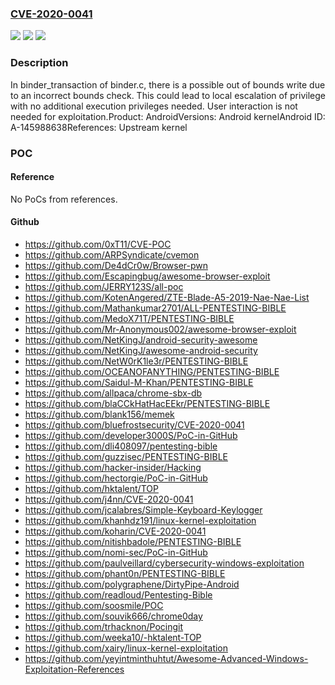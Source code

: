 ### [CVE-2020-0041](https://cve.mitre.org/cgi-bin/cvename.cgi?name=CVE-2020-0041)
![](https://img.shields.io/static/v1?label=Product&message=Android&color=blue)
![](https://img.shields.io/static/v1?label=Version&message=n%2Fa&color=blue)
![](https://img.shields.io/static/v1?label=Vulnerability&message=Elevation%20of%20privilege&color=brighgreen)

### Description

In binder_transaction of binder.c, there is a possible out of bounds write due to an incorrect bounds check. This could lead to local escalation of privilege with no additional execution privileges needed. User interaction is not needed for exploitation.Product: AndroidVersions: Android kernelAndroid ID: A-145988638References: Upstream kernel

### POC

#### Reference
No PoCs from references.

#### Github
- https://github.com/0xT11/CVE-POC
- https://github.com/ARPSyndicate/cvemon
- https://github.com/De4dCr0w/Browser-pwn
- https://github.com/Escapingbug/awesome-browser-exploit
- https://github.com/JERRY123S/all-poc
- https://github.com/KotenAngered/ZTE-Blade-A5-2019-Nae-Nae-List
- https://github.com/Mathankumar2701/ALL-PENTESTING-BIBLE
- https://github.com/MedoX71T/PENTESTING-BIBLE
- https://github.com/Mr-Anonymous002/awesome-browser-exploit
- https://github.com/NetKingJ/android-security-awesome
- https://github.com/NetKingJ/awesome-android-security
- https://github.com/NetW0rK1le3r/PENTESTING-BIBLE
- https://github.com/OCEANOFANYTHING/PENTESTING-BIBLE
- https://github.com/Saidul-M-Khan/PENTESTING-BIBLE
- https://github.com/allpaca/chrome-sbx-db
- https://github.com/blaCCkHatHacEEkr/PENTESTING-BIBLE
- https://github.com/blank156/memek
- https://github.com/bluefrostsecurity/CVE-2020-0041
- https://github.com/developer3000S/PoC-in-GitHub
- https://github.com/dli408097/pentesting-bible
- https://github.com/guzzisec/PENTESTING-BIBLE
- https://github.com/hacker-insider/Hacking
- https://github.com/hectorgie/PoC-in-GitHub
- https://github.com/hktalent/TOP
- https://github.com/j4nn/CVE-2020-0041
- https://github.com/jcalabres/Simple-Keyboard-Keylogger
- https://github.com/khanhdz191/linux-kernel-exploitation
- https://github.com/koharin/CVE-2020-0041
- https://github.com/nitishbadole/PENTESTING-BIBLE
- https://github.com/nomi-sec/PoC-in-GitHub
- https://github.com/paulveillard/cybersecurity-windows-exploitation
- https://github.com/phant0n/PENTESTING-BIBLE
- https://github.com/polygraphene/DirtyPipe-Android
- https://github.com/readloud/Pentesting-Bible
- https://github.com/soosmile/POC
- https://github.com/souvik666/chrome0day
- https://github.com/trhacknon/Pocingit
- https://github.com/weeka10/-hktalent-TOP
- https://github.com/xairy/linux-kernel-exploitation
- https://github.com/yeyintminthuhtut/Awesome-Advanced-Windows-Exploitation-References

